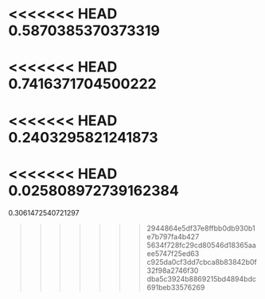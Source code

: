 <<<<<<< HEAD
0.5870385370373319
=======
<<<<<<< HEAD
0.7416371704500222
=======
<<<<<<< HEAD
0.2403295821241873
=======
<<<<<<< HEAD
0.025808972739162384
=======
0.3061472540721297
>>>>>>> 2944864e5df37e8ffbb0db930b1e7b797fa4b427
>>>>>>> 5634f728fc29cd80546d18365aaee5747f25ed63
>>>>>>> c925da0cf3dd7cbca8b83842b0f32f98a2746f30
>>>>>>> dba5c3924b8869215bd4894bdc691beb33576269
